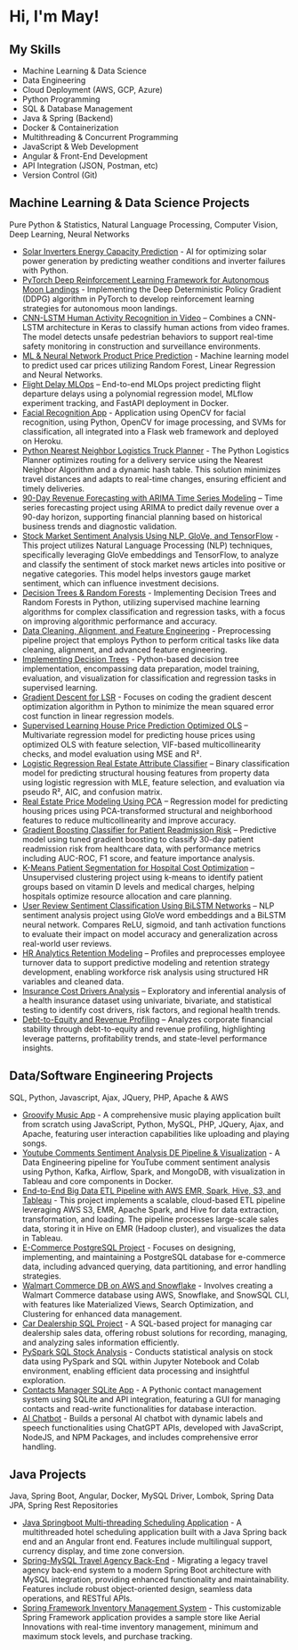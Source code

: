<h1>Hi, I'm May!</h1>
<h2>My Skills</h2>
<ul>
  <li>Machine Learning & Data Science</li>
  <li>Data Engineering</li>
  <li>Cloud Deployment (AWS, GCP, Azure)</li>  
  <li>Python Programming</li>
  <li>SQL & Database Management</li>  
  <li>Java & Spring (Backend)</li>
  <li>Docker & Containerization</li>
  <li>Multithreading & Concurrent Programming</li>
  <li>JavaScript & Web Development</li>
  <li>Angular & Front-End Development</li>
  <li>API Integration (JSON, Postman, etc)</li>
  <li>Version Control (Git)</li>
</ul>

<h2>Machine Learning & Data Science Projects</h2>
<p>Pure Python & Statistics, Natural Language Processing, Computer Vision, Deep Learning, Neural Networks</p>

<ul>
    <li> <a href="https://github.com/MayCooper/green-energy-production-inverter-prediction">Solar Inverters Energy Capacity Prediction</a> - AI for optimizing solar power generation by predicting weather conditions and inverter failures with Python.</li>
    <li><a href="https://github.com/MayCooper/PyTorch-Deep-Reinforcement-Learning-Framework-for-Autonomous-Moon-Landings">PyTorch Deep Reinforcement Learning Framework for Autonomous Moon Landings</a> - Implementing the Deep Deterministic Policy Gradient (DDPG) algorithm in PyTorch to develop reinforcement learning strategies for autonomous moon landings.</li>
  <li><a href="https://github.com/MayCooper/CNN-LSTM-Human-Activity-Recognition-in-Video">CNN-LSTM Human Activity Recognition in Video</a> – Combines a CNN-LSTM architecture in Keras to classify human actions from video frames. The model detects unsafe pedestrian behaviors to support real-time safety monitoring in construction and surveillance environments.</li>
  <li><a href="https://github.com/MayCooper/Product-Price-Prediction">ML & Neural Network Product Price Prediction</a> - Machine learning model to predict used car prices utilizing Random Forest, Linear Regression and Neural Networks.</li>
<li><a href="https://github.com/MayCooper/Flight-Delay-MLOps">Flight Delay MLOps</a> – End-to-end MLOps project predicting flight departure delays using a polynomial regression model, MLflow experiment tracking, and FastAPI deployment in Docker.</li>
      <li> <a href="https://github.com/MayCooper/Facial-Recognition-App">Facial Recognition App</a> - Application using OpenCV for facial recognition, using Python, OpenCV for image processing, and SVMs for classification, all integrated into a Flask web framework and deployed on Heroku.</li>
  <li><a href="https://github.com/MayCooper/Python-Nearest-Neighbor-Truck-Logistics-Program">Python Nearest Neighbor Logistics Truck Planner</a> - The Python Logistics Planner optimizes routing for a delivery service using the Nearest Neighbor Algorithm and a dynamic hash table. This solution minimizes travel distances and adapts to real-time changes, ensuring efficient and timely deliveries.</li>
  <li><a href="https://github.com/MayCooper/90-Day-Revenue-Forecasting-with-ARIMA-Time-Series-Modeling">90-Day Revenue Forecasting with ARIMA Time Series Modeling</a> – Time series forecasting project using ARIMA to predict daily revenue over a 90-day horizon, supporting financial planning based on historical business trends and diagnostic validation.</li>
    <li><a href="https://github.com/MayCooper/Stock-Market-Sentiment-Analysis-NLP-GloVe-TensorFlow">Stock Market Sentiment Analysis Using NLP, GloVe, and TensorFlow</a> - This project utilizes Natural Language Processing (NLP) techniques, specifically leveraging GloVe embeddings and TensorFlow, to analyze and classify the sentiment of stock market news articles into positive or negative categories. This model helps investors gauge market sentiment, which can influence investment decisions.</li>
    <li> <a href="https://github.com/MayCooper/Decision-Trees-and-Random-Forests">Decision Trees & Random Forests</a> - Implementing Decision Trees and Random Forests in Python, utilizing supervised machine learning algorithms for complex classification and regression tasks, with a focus on improving algorithmic performance and accuracy.</li>
  <li> <a href="https://github.com/MayCooper/Data-Cleaning-Alignment-and-Feature-Engineering">Data Cleaning, Alignment, and Feature Engineering</a> - Preprocessing pipeline project that employs Python to perform critical tasks like data cleaning, alignment, and advanced feature engineering.</li>
  <li> <a href="https://github.com/MayCooper/Implementing-Decision-Trees">Implementing Decision Trees</a> - Python-based decision tree implementation, encompassing data preparation, model training, evaluation, and visualization for classification and regression tasks in supervised learning.</li>
  <li> <a href="https://github.com/MayCooper/Coding-Gradient-Descent-for-LSR">Gradient Descent for LSR</a> - Focuses on coding the gradient descent optimization algorithm in Python to minimize the mean squared error cost function in linear regression models.</li>
  <li><a href="https://github.com/MayCooper/Supervised-Learning-House-Price-Prediction-Optimized-OLS">Supervised Learning House Price Prediction Optimized OLS</a> – Multivariate regression model for predicting house prices using optimized OLS with feature selection, VIF-based multicollinearity checks, and model evaluation using MSE and R².</li>
  <li><a href="https://github.com/MayCooper/Logistic-Regression-Real-Estate-Attribute-Classifier">Logistic Regression Real Estate Attribute Classifier</a> – Binary classification model for predicting structural housing features from property data using logistic regression with MLE, feature selection, and evaluation via pseudo R², AIC, and confusion matrix.</li>
  <li><a href="https://github.com/MayCooper/Real-Estate-Price-Modeling-Using-PCA">Real Estate Price Modeling Using PCA</a> – Regression model for predicting housing prices using PCA-transformed structural and neighborhood features to reduce multicollinearity and improve accuracy.</li>
<li><a href="https://github.com/MayCooper/Healthcare-Patient-Readmission-Risk-Prediction-Using-GradientBoost">Gradient Boosting Classifier for Patient Readmission Risk</a> – Predictive model using tuned gradient boosting to classify 30-day patient readmission risk from healthcare data, with performance metrics including AUC-ROC, F1 score, and feature importance analysis.</li>
<li><a href="https://github.com/MayCooper/KMeans-Patient-Segmentation-for-Hospital-Cost-Optimization">K-Means Patient Segmentation for Hospital Cost Optimization</a> – Unsupervised clustering project using k-means to identify patient groups based on vitamin D levels and medical charges, helping hospitals optimize resource allocation and care planning.</li>
  <li><a href="https://github.com/MayCooper/User-Review-Sentiment-Classification-Using-BiLSTM-Networks">User Review Sentiment Classification Using BiLSTM Networks</a> – NLP sentiment analysis project using GloVe word embeddings and a BiLSTM neural network. Compares ReLU, sigmoid, and tanh activation functions to evaluate their impact on model accuracy and generalization across real-world user reviews.</li>
  <li><a href="https://github.com/MayCooper/HR-Analytics-Retention-Modeling">HR Analytics Retention Modeling</a> – Profiles and preprocesses employee turnover data to support predictive modeling and retention strategy development, enabling workforce risk analysis using structured HR variables and cleaned data.</li>
  <li><a href="https://github.com/MayCooper/insurance-cost-drivers-analysis">Insurance Cost Drivers Analysis</a> – Exploratory and inferential analysis of a health insurance dataset using univariate, bivariate, and statistical testing to identify cost drivers, risk factors, and regional health trends.</li>
<li><a href="https://github.com/MayCooper/Debt-to-Equity-and-Revenue-Profiling">Debt-to-Equity and Revenue Profiling</a> – Analyzes corporate financial stability through debt-to-equity and revenue profiling, highlighting leverage patterns, profitability trends, and state-level performance insights.</li>
  </ul>

<h2>Data/Software Engineering Projects</h2>
<p>SQL, Python, Javascript, Ajax, JQuery, PHP, Apache & AWS</p>

<ul>
  <li> <a href="https://github.com/MayCooper/Groovify">Groovify Music App</a> - A comprehensive music playing application built from scratch using JavaScript, Python, MySQL, PHP, JQuery, Ajax, and Apache, featuring user interaction capabilities like uploading and playing songs.</li>
  <li> <a href="https://github.com/MayCooper/YT-Sentiment-Analytics-Pipeline-Kafka-Airflow-Spark-MongoDB-Tableau-Docker">Youtube Comments Sentiment Analysis DE Pipeline & Visualization</a> - A Data Engineering pipeline for YouTube comment sentiment analysis using Python, Kafka, Airflow, Spark, and MongoDB, with visualization in Tableau and core components in Docker.</li>
  <li> 
  <a href="https://github.com/MayCooper/big-data-etl-pipeline-using-aws-spark-emr-hive-s3-tableau/">End-to-End Big Data ETL Pipeline with AWS EMR, Spark, Hive, S3, and Tableau</a> 
  - This project implements a scalable, cloud-based ETL pipeline leveraging AWS S3, EMR, Apache Spark, and Hive for data extraction, transformation, and loading. The pipeline processes large-scale sales data, storing it in Hive on EMR (Hadoop cluster), and visualizes the data in Tableau.</li>
  <li> <a href="https://github.com/MayCooper/E-Commerce-PostgreSQL-Project">E-Commerce PostgreSQL Project</a> - Focuses on designing, implementing, and maintaining a PostgreSQL database for e-commerce data, including advanced querying, data partitioning, and error handling strategies.</li>
  <li> <a href="https://github.com/MayCooper/Snowflake-SQL-WalmartCommerceDB-AWS-Project">Walmart Commerce DB on AWS and Snowflake</a> - Involves creating a Walmart Commerce database using AWS, Snowflake, and SnowSQL CLI, with features like Materialized Views, Search Optimization, and Clustering for enhanced data management.</li>
  <li><a href="https://github.com/MayCooper/car-dealership-sql-project">Car Dealership SQL Project</a> - A SQL-based project for managing car dealership sales data, offering robust solutions for recording, managing, and analyzing sales information efficiently.</li>
  <li><a href="https://github.com/MayCooper/PySpark-SQL-Stock-Analysis">PySpark SQL Stock Analysis</a> - Conducts statistical analysis on stock data using PySpark and SQL within Jupyter Notebook and Colab environment, enabling efficient data processing and insightful exploration.</li>
  <li> <a href="https://github.com/MayCooper/Contacts-Manager-SQLiteApp-Python-API">Contacts Manager SQLite App</a> - A Pythonic contact management system using SQLite and API integration, featuring a GUI for managing contacts and read-write functionalities for database interaction.</li>
  <li> <a href="https://github.com/MayCooper/Ai-chatbot">AI Chatbot</a> - Builds a personal AI chatbot with dynamic labels and speech functionalities using ChatGPT APIs, developed with JavaScript, NodeJS, and NPM Packages, and includes comprehensive error handling.</li>
</ul>


<h2>Java Projects</h2>
<p>Java, Spring Boot, Angular, Docker, MySQL Driver, Lombok, Spring Data JPA, Spring Rest Repositories</p>

<ul>
  <li><a href="https://github.com/MayCooper/Java-Multithreading-Scheduling-Application">Java Springboot Multi-threading Scheduling Application</a> - A multithreaded hotel scheduling application built with a Java Spring back end and an Angular front end. Features include multilingual support, currency display, and time zone conversion.</li>
  <li><a href="https://github.com/MayCooper/Spring-MySQL-Angular-Travel-Agency-Back-End">Spring-MySQL Travel Agency Back-End</a> - Migrating a legacy travel agency back-end system to a modern Spring Boot architecture with MySQL integration, providing enhanced functionality and maintainability. Features include robust object-oriented design, seamless data operations, and RESTful APIs.</li>
  <li><a href="https://github.com/MayCooper/Spring-Framework-Inventory-Management-System">Spring Framework Inventory Management System</a> - This customizable Spring Framework application provides a sample store like Aerial Innovations with real-time inventory management, minimum and maximum stock levels, and purchase tracking.</li>
</ul>

